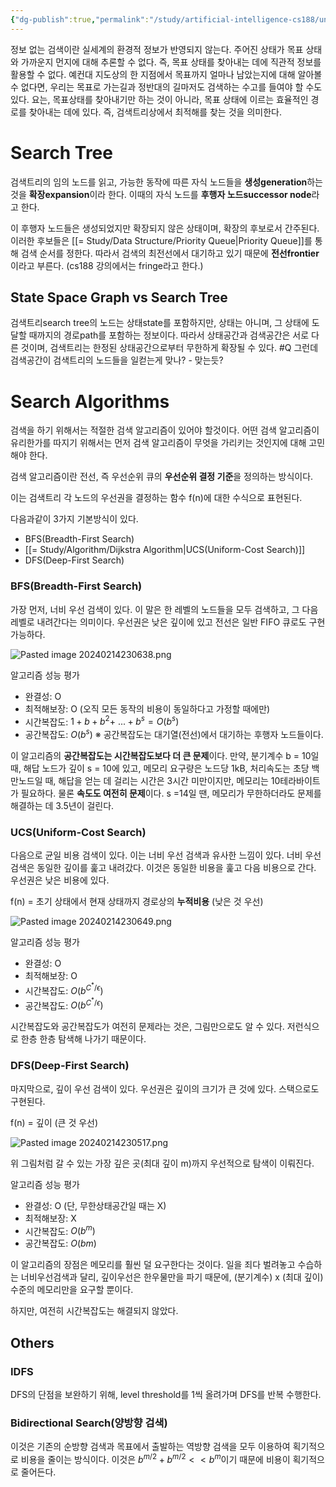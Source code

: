 ```yaml
---
{"dg-publish":true,"permalink":"/study/artificial-intelligence-cs188/uninformed-search-strategies/","created":"2024-04-18T22:00:24.000+09:00","updated":"2025-01-14T15:33:44.000+09:00"}
---
```



정보 없는 검색이란 실세계의 환경적 정보가 반영되지 않는다. 주어진 상태가 목표 상태와 가까운지 먼지에 대해 추론할 수 없다. 즉, 목표 상태를 찾아내는 데에 직관적 정보를 활용할 수 없다. 예컨대 지도상의 한 지점에서 목표까지 얼마나 남았는지에 대해 알아볼 수 없다면, 우리는 목표로 가는길과 정반대의 길마저도 검색하는 수고를 들여야 할 수도 있다. 요는, 목표상태를 찾아내기만 하는 것이 아니라, 목표 상태에 이르는 효율적인 경로를 찾아내는 데에 있다.
즉, 검색트리상에서 최적해를 찾는 것을 의미한다.

# Search Tree
검색트리의 임의 노드를 읽고, 가능한 동작에 따른 자식 노드들을 **생성generation**하는 것을 **확장expansion**이라 한다. 이때의 자식 노드를 **후행자 노드successor node**라고 한다.

이 후행자 노드들은 생성되었지만 확장되지 않은 상태이며, 확장의 후보로서 간주된다. 이러한 후보들은 [[= Study/Data Structure/Priority Queue\|Priority Queue]]를 통해 검색 순서를 정한다. 따라서 검색의 최전선에서 대기하고 있기 때문에 **전선frontier**이라고 부른다. (cs188 강의에서는 fringe라고 한다.)
## State Space Graph vs Search Tree
검색트리search tree의 노드는 상태state를 포함하지만, 상태는 아니며, 그 상태에 도달할 때까지의 경로path를 포함하는 정보이다. 따라서 상태공간과 검색공간은 서로 다른 것이며, 검색트리는 한정된 상태공간으로부터 무한하게 확장될 수 있다. #Q 그런데 검색공간이 검색트리의 노드들을 일컫는게 맞나? - 맞는듯?
# Search Algorithms
검색을 하기 위해서는 적절한 검색 알고리즘이 있어야 할것이다. 어떤 검색 알고리즘이 유리한가를 따지기 위해서는 먼저 검색 알고리즘이 무엇을 가리키는 것인지에 대해 고민해야 한다.

검색 알고리즘이란 전선, 즉 우선순위 큐의 **우선순위 결정 기준**을 정의하는 방식이다.

이는 검색트리 각 노드의 우선권을 결정하는 함수 f(n)에 대한 수식으로 표현된다.

다음과같이 3가지 기본방식이 있다.
- BFS(Breadth-First Search)
- [[= Study/Algorithm/Dijkstra Algorithm\|UCS(Uniform-Cost Search)]]
- DFS(Deep-First Search)

### BFS(Breadth-First Search)
가장 먼저, 너비 우선 검색이 있다.
이 말은 한 레벨의 노드들을 모두 검색하고, 그 다음 레벨로 내려간다는 의미이다.
우선권은 낮은 깊이에 있고 전선은 일반 FIFO 큐로도 구현가능하다.

![Pasted image 20240214230638.png](/img/user/z-Attached%20Files/Pasted%20image%2020240214230638.png)

알고리즘 성능 평가
- 완결성: O
- 최적해보장: O (오직 모든 동작의 비용이 동일하다고 가정할 때에만)
- 시간복잡도: $1 + b + b^2 +\ ... + b^s = O(b^s)$
- 공간복잡도: $O(b^s)$
※ 공간복잡도는 대기열(전선)에서 대기하는 후행자 노드들이다.

이 알고리즘의 **공간복잡도는 시간복잡도보다 더 큰 문제**이다.
만약, 분기계수 b = 10일 때, 해답 노드가 깊이 s = 10에 있고, 메모리 요구량은 노드당 1kB, 처리속도는 초당 백만노드일 때, 해답을 얻는 데 걸리는 시간은 3시간 미만이지만, 메모리는 10테라바이트가 필요하다. 물론 **속도도 여전히 문제**이다. s =14일 땐, 메모리가 무한하더라도 문제를 해결하는 데 3.5년이 걸린다.

### UCS(Uniform-Cost Search)
다음으로 균일 비용 검색이 있다.
이는 너비 우선 검색과 유사한 느낌이 있다. 너비 우선 검색은 동일한 깊이를 훑고 내려갔다. 이것은 동일한 비용을 훑고 다음 비용으로 간다.
우선권은 낮은 비용에 있다.

f(n) = 초기 상태에서 현재 상태까지 경로상의 **누적비용** (낮은 것 우선)

![Pasted image 20240214230649.png](/img/user/z-Attached%20Files/Pasted%20image%2020240214230649.png)

알고리즘 성능 평가
- 완결성: O
- 최적해보장: O
- 시간복잡도: $O(b^{C^*/\epsilon})$
- 공간복잡도: $O(b^{C^*/\epsilon})$

시간복잡도와 공간복잡도가 여전히 문제라는 것은, 그림만으로도 알 수 있다. 저런식으로 한층 한층 탐색해 나가기 때문이다.

### DFS(Deep-First Search)
마지막으로, 깊이 우선 검색이 있다.
우선권은 깊이의 크기가 큰 것에 있다. 스택으로도 구현된다.

f(n) = 깊이 (큰 것 우선)

![Pasted image 20240214230517.png](/img/user/z-Attached%20Files/Pasted%20image%2020240214230517.png)

위 그림처럼 갈 수 있는 가장 깊은 곳(최대 깊이 m)까지 우선적으로 탐색이 이뤄진다.

알고리즘 성능 평가
- 완결성: O (단, 무한상태공간일 때는 X)
- 최적해보장: X
- 시간복잡도: $O(b^m)$
- 공간복잡도: $O(bm)$

이 알고리즘의 장점은 메모리를 훨씬 덜 요구한다는 것이다. 일을 죄다 벌려놓고 수습하는 너비우선검색과 달리, 깊이우선은 한우물만을 파기 때문에, (분기계수) x (최대 깊이) 수준의 메모리만을 요구할 뿐이다.

하지만, 여전히 시간복잡도는 해결되지 않았다.

## Others

### IDFS
DFS의 단점을 보완하기 위해, level threshold를 1씩 올려가며 DFS를 반복 수행한다.

### Bidirectional Search(양방향 검색)
이것은 기존의 순방향 검색과 목표에서 출발하는 역방향 검색을 모두 이용하여 획기적으로 비용을 줄이는 방식이다.
이것은 $b^{m/2} + b^{m/2} << b^m$이기 때문에 비용이 획기적으로 줄어든다.